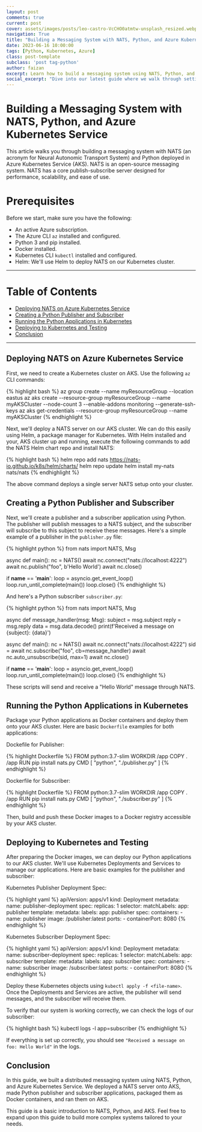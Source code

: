 ```yaml
---
layout: post
comments: true
current: post
cover: assets/images/posts/leo-castro-VcCHO0atmtw-unsplash_resized.webp
navigation: True
title: "Building a Messaging System with NATS, Python, and Azure Kubernetes Service"
date: 2023-06-16 10:00:00
tags: [Python, Kubernetes, Azure]
class: post-template
subclass: 'post tag-python'
author: faizan
excerpt: Learn how to build a messaging system using NATS, Python, and Azure Kubernetes Service in our step-by-step guide.
social_excerpt: "Dive into our latest guide where we walk through setting up a distributed messaging system with NATS, Python, and Azure Kubernetes Service. Learn to deploy a NATS server, build Python publisher and subscriber applications, package them as Docker containers, and run them on AKS! Get started today! #python #nats #azure #kubernetes #aks"
---
```


# Building a Messaging System with NATS, Python, and Azure Kubernetes Service

This article walks you through building a messaging system with NATS (an acronym for Neural Autonomic Transport System) and Python deployed in Azure Kubernetes Service (AKS). NATS is an open-source messaging system. NATS has a core publish-subscribe server designed for performance, scalability, and ease of use.

# Prerequisites

Before we start, make sure you have the following:

- An active Azure subscription.
- The Azure CLI `az` installed and configured.
- Python 3 and pip installed.
- Docker installed.
- Kubernetes CLI `kubectl` installed and configured.
- Helm: We'll use Helm to deploy NATS on our Kubernetes cluster.

***

# Table of Contents
* [Deploying NATS on Azure Kubernetes Service](#deploying-nats-on-azure-kubernetes-service)
* [Creating a Python Publisher and Subscriber](#creating-a-python-publisher-and-subscriber)
* [Running the Python Applications in Kubernetes](#running-the-python-applications-in-kubernetes)
* [Deploying to Kubernetes and Testing](#deploying-to-kubernetes-and-testing)
* [Conclusion](#conclusion)

***

## Deploying NATS on Azure Kubernetes Service

First, we need to create a Kubernetes cluster on AKS. Use the following `az` CLI commands:

{% highlight bash %}
az group create --name myResourceGroup --location eastus
az aks create --resource-group myResourceGroup --name myAKSCluster --node-count 3 --enable-addons monitoring --generate-ssh-keys
az aks get-credentials --resource-group myResourceGroup --name myAKSCluster
{% endhighlight %}

Next, we'll deploy a NATS server on our AKS cluster. We can do this easily using Helm, a package manager for Kubernetes. With Helm installed and your, AKS cluster up and running, execute the following commands to add the NATS Helm chart repo and install NATS:

{% highlight bash %}
helm repo add nats https://nats-io.github.io/k8s/helm/charts/
helm repo update
helm install my-nats nats/nats
{% endhighlight %}

The above command deploys a single server NATS setup onto your cluster.

## Creating a Python Publisher and Subscriber

Next, we'll create a publisher and a subscriber application using Python. The publisher will publish messages to a NATS subject, and the subscriber will subscribe to this subject to receive these messages. Here's a simple example of a publisher in the `publisher.py` file:

{% highlight python %}
from nats import NATS, Msg

async def main():
    nc = NATS()
    await nc.connect("nats://localhost:4222")
    await nc.publish("foo", b'Hello World')
    await nc.close()

if __name__ == '__main__':
    loop = asyncio.get_event_loop()
    loop.run_until_complete(main())
    loop.close()
{% endhighlight %}

And here's a Python subscriber `subscriber.py`:

{% highlight python %}
from nats import NATS, Msg

async def message_handler(msg: Msg):
    subject = msg.subject
    reply = msg.reply
    data = msg.data.decode()
    print(f'Received a message on {subject}: {data}')

async def main():
    nc = NATS()
    await nc.connect("nats://localhost:4222")
    sid = await nc.subscribe("foo", cb=message_handler)
    await nc.auto_unsubscribe(sid, max=1)
    await nc.close()

if __name__ == '__main__':
    loop = asyncio.get_event_loop()
    loop.run_until_complete(main())
    loop.close()
{% endhighlight %}

These scripts will send and receive a "Hello World" message through NATS.

## Running the Python Applications in Kubernetes

Package your Python applications as Docker containers and deploy them onto your AKS cluster. Here are basic `Dockerfile` examples for both applications:

Dockefile for Publisher:

{% highlight Dockerfile %}
FROM python:3.7-slim
WORKDIR /app
COPY . /app
RUN pip install nats.py
CMD [ "python", "./publisher.py" ]
{% endhighlight %}

Dockerfile for Subscriber:

{% highlight Dockerfile %}
FROM python:3.7-slim
WORKDIR /app
COPY . /app
RUN pip install nats.py
CMD [ "python", "./subscriber.py" ]
{% endhighlight %}

Then, build and push these Docker images to a Docker registry accessible by your AKS cluster.

## Deploying to Kubernetes and Testing

After preparing the Docker images, we can deploy our Python applications to our AKS cluster. We'll use Kubernetes Deployments and Services to manage our applications. Here are basic examples for the publisher and subscriber:

Kubernetes Publisher Deployment Spec:

{% highlight yaml %}
apiVersion: apps/v1
kind: Deployment
metadata:
  name: publisher-deployment
spec:
  replicas: 1
  selector:
    matchLabels:
      app: publisher
  template:
    metadata:
      labels:
        app: publisher
    spec:
      containers:
      - name: publisher
        image: <your-docker-registry>/publisher:latest
        ports:
        - containerPort: 8080
{% endhighlight %}

Kubernetes Subscriber Deployment Spec:

{% highlight yaml %}
apiVersion: apps/v1
kind: Deployment
metadata:
  name: subscriber-deployment
spec:
  replicas: 1
  selector:
    matchLabels:
      app: subscriber
  template:
    metadata:
      labels:
        app: subscriber
    spec:
      containers:
      - name: subscriber
        image: <your-docker-registry>/subscriber:latest
        ports:
        - containerPort: 8080
{% endhighlight %}

Deploy these Kubernetes objects using `kubectl apply -f <file-name>`. Once the Deployments and Services are active, the publisher will send messages, and the subscriber will receive them.

To verify that our system is working correctly, we can check the logs of our subscriber:

{% highlight bash %}
kubectl logs -l app=subscriber
{% endhighlight %}

If everything is set up correctly, you should see `"Received a message on foo: Hello World"` in the logs.

## Conclusion

In this guide, we built a distributed messaging system using NATS, Python, and Azure Kubernetes Service. We deployed a NATS server onto AKS, made Python publisher and subscriber applications, packaged them as Docker containers, and ran them on AKS.

This guide is a basic introduction to NATS, Python, and AKS. Feel free to expand upon this guide to build more complex systems tailored to your needs.
